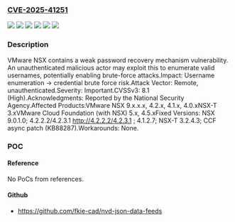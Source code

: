 ### [CVE-2025-41251](https://cve.mitre.org/cgi-bin/cvename.cgi?name=CVE-2025-41251)
![](https://img.shields.io/static/v1?label=Product&message=NSX&color=blue)
![](https://img.shields.io/static/v1?label=Version&message=&color=brightgreen)
![](https://img.shields.io/static/v1?label=Version&message=VMware%20Cloud%20Foundation%20(with%20NSX)%20-%205.x%2C%204.5.x%20&color=brightgreen)
![](https://img.shields.io/static/v1?label=Version&message=VMware%20NSX%20-%209.x.x.x%2C%204.2.x%2C%204.1.x%2C%204.0.x%20&color=brightgreen)
![](https://img.shields.io/static/v1?label=Version&message=VMware%20NSX-T%20-%203.x%20&color=brightgreen)
![](https://img.shields.io/static/v1?label=Vulnerability&message=CWE-640%20Weak%20Password%20Recovery%20Mechanism%20for%20Forgotten%20Password&color=brightgreen)

### Description

VMware NSX contains a weak password recovery mechanism vulnerability. An unauthenticated malicious actor may exploit this to enumerate valid usernames, potentially enabling brute-force attacks.Impact: Username enumeration → credential brute force risk.Attack Vector: Remote, unauthenticated.Severity: Important.CVSSv3: 8.1 (High).Acknowledgments: Reported by the National Security Agency.Affected Products:VMware NSX 9.x.x.x, 4.2.x, 4.1.x, 4.0.xNSX-T 3.xVMware Cloud Foundation (with NSX) 5.x, 4.5.xFixed Versions: NSX 9.0.1.0;  4.2.2.2/4.2.3.1 http://4.2.2.2/4.2.3.1 ; 4.1.2.7; NSX-T 3.2.4.3; CCF async patch (KB88287).Workarounds: None.

### POC

#### Reference
No PoCs from references.

#### Github
- https://github.com/fkie-cad/nvd-json-data-feeds

